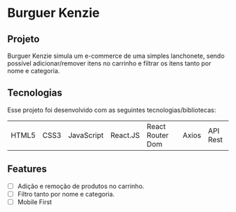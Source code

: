 # Burguer Kenzie

## Projeto

Burguer Kenzie simula um e-commerce de uma simples lanchonete, sendo possível adicionar/remover itens no carrinho e filtrar os itens tanto por nome e categoria.

## Tecnologias

Esse projeto foi desenvolvido com as seguintes tecnologias/bibliotecas:

<table border="0">
 <tr>
<td> HTML5</td>
<td> CSS3</td>
<td> JavaScript</td>
<td> React.JS</td>
<td> React Router Dom</td>
<td> Axios</td>
<td> API Rest</td>
 </tr>
</table>

## Features

- [ ] Adição e remoção de produtos no carrinho.
- [ ] Filtro tanto por nome e categoria.
- [ ] Mobile First
